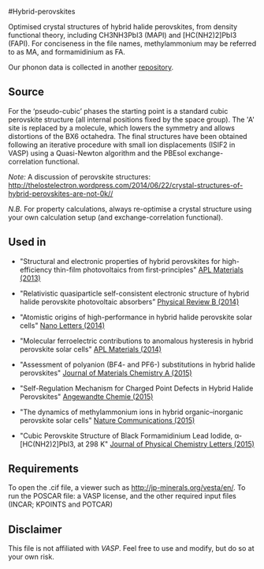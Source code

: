 #Hybrid-perovskites

Optimised crystal structures of hybrid halide perovskites, from density functional theory, including CH3NH3PbI3 (MAPI) and [HC(NH2)2]PbI3 (FAPI). For conciseness in the file names, methylammonium may be referred to as MA, and formamidinium as FA. 

Our phonon data is collected in another [repository](https://github.com/WMD-group/Phonons/tree/master/2015_MAPbI3).

Source
------
For the ‘pseudo-cubic’ phases the starting point is a standard cubic perovskite structure (all internal positions fixed by the space group). The 'A' site is replaced by a molecule, which lowers the symmetry and allows distortions of the BX6 octahedra. The final structures have been obtained following an iterative procedure with small ion displacements (ISIF2 in VASP) using a Quasi-Newton algorithm and the PBEsol exchange-correlation functional. 

_Note:_ A discussion of perovskite structures: http://thelostelectron.wordpress.com/2014/06/22/crystal-structures-of-hybrid-perovskites-are-not-0k//

_N.B._ For property calculations, always re-optimise a crystal structure using your own calculation setup (and exchange-correlation functional). 

Used in
------
- "Structural and electronic properties of hybrid perovskites for high-efficiency thin-film photovoltaics from first-principles" [APL Materials (2013)](http://scitation.aip.org/content/aip/journal/aplmater/1/4/10.1063/1.4824147) 

- "Relativistic quasiparticle self-consistent electronic structure of hybrid halide perovskite photovoltaic absorbers” [Physical Review B (2014)](http://journals.aps.org/prb/abstract/10.1103/PhysRevB.89.155204)

- "Atomistic origins of high-performance in hybrid halide perovskite solar cells" [Nano Letters (2014)](http://pubs.acs.org/doi/abs/10.1021/nl500390f)

- "Molecular ferroelectric contributions to anomalous hysteresis in hybrid perovskite solar cells" [APL Materials (2014)](http://scitation.aip.org/content/aip/journal/aplmater/2/8/10.1063/1.4890246)

- "Assessment of polyanion (BF4- and PF6-) substitutions in hybrid halide perovskites" [Journal of Materials Chemistry A (2015)](http://pubs.rsc.org/en/content/articlelanding/2015/ta/c4ta05284f#!divAbstract) 

- "Self-Regulation Mechanism for Charged Point Defects in Hybrid Halide Perovskites" [Angewandte Chemie (2015)](http://onlinelibrary.wiley.com/doi/10.1002/anie.201409740/abstract)

- "The dynamics of methylammonium ions in hybrid organic–inorganic perovskite solar cells" [Nature Communications (2015)](http://www.nature.com/ncomms/2015/150529/ncomms8124/full/ncomms8124.html)

- "Cubic Perovskite Structure of Black Formamidinium Lead Iodide, α-[HC(NH2)2]PbI3, at 298 K" [Journal of Physical Chemistry Letters (2015)](http://pubs.acs.org/doi/abs/10.1021/acs.jpclett.5b01432)

Requirements
------
To open the .cif file, a viewer such as http://jp-minerals.org/vesta/en/.
To run the POSCAR file: a VASP license, and the other required input files (INCAR; KPOINTS and POTCAR)

Disclaimer
------
This file is not affiliated with *VASP*. Feel free to use and modify, but do so at your own risk.
